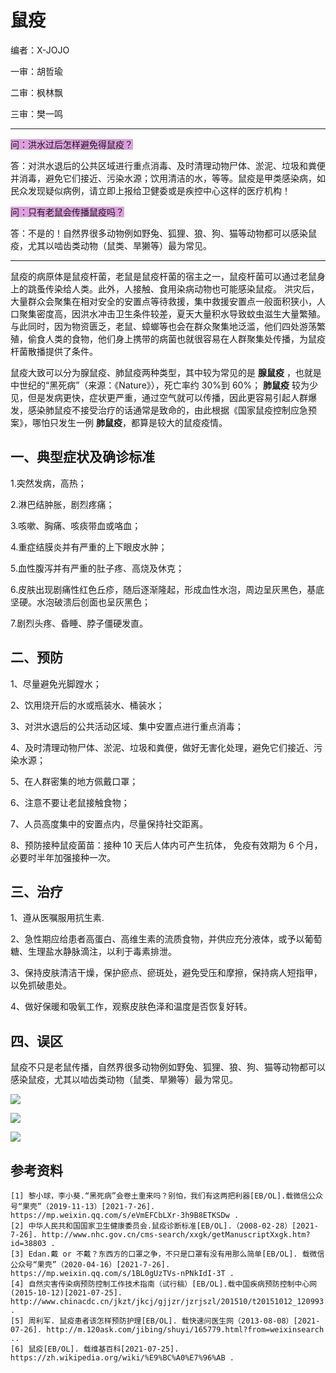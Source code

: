# 鼠疫

编者：X-JOJO

一审：胡哲瑜

二审：枫林飘

三审：樊一鸣

---

<font style="background: Plum">问：洪水过后怎样避免得鼠疫？</font>

答：对洪水退后的公共区域进行重点消毒、及时清理动物尸体、淤泥、垃圾和粪便并消毒，避免它们接近、污染水源；饮用清洁的水，等等。鼠疫是甲类感染病，如民众发现疑似病例，请立即上报给卫健委或是疾控中心这样的医疗机构！

<font style="background: Plum">问：只有老鼠会传播鼠疫吗？</font>

答：不是的！自然界很多动物例如野兔、狐狸、狼、狗、猫等动物都可以感染鼠疫，尤其以啮齿类动物（鼠类、旱獭等）最为常见。

---

鼠疫的病原体是鼠疫杆菌，老鼠是鼠疫杆菌的宿主之一，鼠疫杆菌可以通过老鼠身上的跳蚤传染给人类。此外，人接触、食用染病动物也可能感染鼠疫。 洪灾后，大量群众会聚集在相对安全的安置点等待救援，集中救援安置点一般面积狭小，人口聚集密度高，因洪水冲击卫生条件较差，夏天大量积水导致蚊虫滋生大量繁殖。与此同时，因为物资匮乏，老鼠、蟑螂等也会在群众聚集地泛滥，他们四处游荡繁殖，偷食人类的食物，他们身上携带的病菌也就很容易在人群聚集处传播，为鼠疫杆菌散播提供了条件。

鼠疫大致可以分为腺鼠疫、肺鼠疫两种类型，其中较为常见的是 **腺鼠疫** ，也就是中世纪的“黑死病”（来源：《Nature》），死亡率约 30%到 60%； **肺鼠疫** 较为少见，但是发病更快，症状更严重，通过空气就可以传播，因此更容易引起人群爆发，感染肺鼠疫不接受治疗的话通常是致命的，由此根据《国家鼠疫控制应急预案》，哪怕只发生一例 **肺鼠疫**，都算是较大的鼠疫疫情。

## 一、典型症状及确诊标准

1.突然发病，高热；

2.淋巴结肿胀，剧烈疼痛；

3.咳嗽、胸痛、咳痰带血或咯血；

4.重症结膜炎并有严重的上下眼皮水肿；

5.血性腹泻并有严重的肚子疼、高烧及休克；

6.皮肤出现剧痛性红色丘疹，随后逐渐隆起，形成血性水泡，周边呈灰黑色，基底坚硬。水泡破溃后创面也呈灰黑色；

7.剧烈头疼、昏睡、脖子僵硬发直。

## 二、预防

1、尽量避免光脚蹚水；

2、饮用烧开后的水或瓶装水、桶装水；

3、对洪水退后的公共活动区域、集中安置点进行重点消毒；

4、及时清理动物尸体、淤泥、垃圾和粪便，做好无害化处理，避免它们接近、污染水源；

5、在人群密集的地方佩戴口罩；

6、注意不要让老鼠接触食物；

7、人员高度集中的安置点内，尽量保持社交距离。

8、预防接种鼠疫菌苗：接种 10 天后人体内可产生抗体， 免疫有效期为 6 个月，必要时半年加强接种一次。 

## 三、治疗

1、遵从医嘱服用抗生素.

2、急性期应给患者高蛋白、高维生素的流质食物，并供应充分液体，或予以葡萄糖、生理盐水静脉滴注，以利于毒素排泄。

3、保持皮肤清洁干燥，保护瘀点、瘀斑处，避免受压和摩擦，保持病人短指甲，以免抓破患处。

4、做好保暖和吸氧工作，观察皮肤色泽和温度是否恢复好转。

## 四、误区

鼠疫不只是老鼠传播，自然界很多动物例如野兔、狐狸、狼、狗、猫等动物都可以感染鼠疫，尤其以啮齿类动物（鼠类、旱獭等）最为常见。

![](..\pics\06-01.png)

![](..\pics\06-02.png)

![](..\pics\06.jpg)

## 参考资料

```
[1] 黎小球，李小葵.“黑死病”会卷土重来吗？别怕，我们有这两把利器[EB/OL].载微信公众号“果壳”（2019-11-13）[2021-7-26]. https://mp.weixin.qq.com/s/eVmEFCbLXr-3h9B8ETKSDw .
[2] 中华人民共和国国家卫生健康委员会.鼠疫诊断标准[EB/OL].（2008-02-28）[2021-7-26]. http://www.nhc.gov.cn/cms-search/xxgk/getManuscriptXxgk.htm?id=38803 .
[3] Edan.戴 or 不戴？东西方的口罩之争，不只是口罩有没有用那么简单[EB/OL]. 载微信公众号“果壳”（2020-04-16）[2021-7-26]. https://mp.weixin.qq.com/s/1BL0gUzTVs-nPNkIdI-3T .
[4] 自然灾害传染病预防控制工作技术指南（试行稿）[EB/OL].载中国疾病预防控制中心网(2015-10-12)[2021-07-25]. http://www.chinacdc.cn/jkzt/jkcj/gjjzr/jzrjszl/201510/t20151012_120993.html .
[5] 周利军. 鼠疫患者该怎样预防护理[EB/OL]. 载快速问医生网（2013-08-08）[2021-07-26]. http://m.120ask.com/jibing/shuyi/165779.html?from=weixinsearch ..
[6] 鼠疫[EB/OL]. 载维基百科[2021-07-25]. https://zh.wikipedia.org/wiki/%E9%BC%A0%E7%96%AB .
```